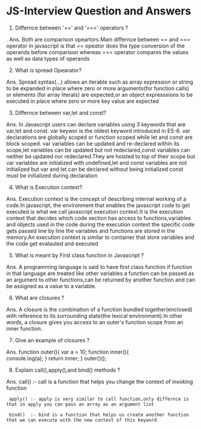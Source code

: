 # JS-Interview Question and Answers

1. Differnce between '==' and '===' operators ?


. Ans. Both are comparison opeartors.Main differnce between == and === operator in javascript is that == opeator does the type conversion
       of the operands before comparison whereas === operator compares the values as well as data types of operands
       
2. What is spread Opearator?

Ans. Spread syntax(...) allows an iterable such as array expression or string to be expanded in place where zero or more arguments(for function calls)
     or elements (for array literals) are expected,or an object expresssions to be executed in place where zero or more key value are expected
     
3. Differnce between var,let and const?

Ans. In Javascript users can declare variables using 3 keywords that are var,let and const. var keywor is the oldest keyword introduced in ES-6.
     var declarations are globally scoped or function scoped while let and const are block scoped. var variables can be updated and re-declared within its
     scope,let  variables can be updated but not redeclared,const variables can neither be updated nor redeclared.They are hoisted to top of their scope 
     but var variables are initialized with undefined,let and const variables are not initialized but var and let can be declared without being initialized
     const must be initialized during declaration
     
 4. What is Execution context?

Ans. Execution context is the concept of describing internal working of a code.In javascript, the environment that enables the javascript code to get
     executed is what we call javascript execution context.It is the execution context that decides which code section has access to functions,variables
     and objects used in the code during the execution context the specific code gets passed line by line the variables and functions are stored in the 
     memory.An execution context is similar to container that store variables and the code get evalauted and executed 
     
5.  What is meant by First class function in Javascript ?

Ans. A programming language is said to have first class function if function in that language are treated like other variables a function can be passed
     as an argument to other functions,can be returned by another function and can be assigned as a value to a variable.
     
6.  What are closures ?

Ans. A closure is the combination of a function bundled together(enclosed) with reference to its surrounding state(the lexical environment).In other words,
     a closure gives you access to an outer's function scope from an inner function.
     
7. Give an example of closures ?


Ans.       function outer(){
               var a = 10;
               function inner(){           
               console.log(a);
               }
              return inner; 
      }
      outer()();
    
8.  Explain call(),apply(),and bind() methods ?

Ans. call() :- call is a function that helps you change the context of invoking function
     
     apply() :- apply is very similar to call function,only differnce is that in apply you can pass an array as an argument list
     
     bind()  :- bind is a function that helps us create another function that we can execute with the new context of this keyword



